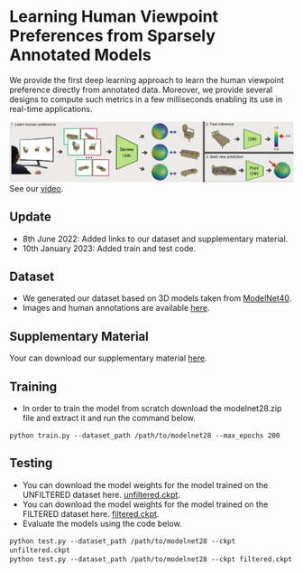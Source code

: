 # Learning Human Viewpoint Preferences from Sparsely Annotated Models
We provide the first deep learning approach to learn the human viewpoint preference directly from annotated data. Moreover, we provide several designs to compute such metrics in a few milliseconds enabling its use in real-time applications.

![](imgs/teaser.jpg)
See our [video](https://cloudstore.uni-ulm.de/s/PKx3doHdbpWZWc6).

## Update
  - 8th June 2022: Added links to our dataset and supplementary material.
  - 10th January 2023: Added train and test code.

## Dataset
  - We generated our dataset based on 3D models taken from [ModelNet40](http://modelnet.cs.princeton.edu/ModelNet40.zip).
  - Images and human annotations are available [here](https://cloudstore.uni-ulm.de/s/Zek4pNR9SBcjtaf/download/modelnet28.zip).

## Supplementary Material
Your can download our supplementary material [here](https://cloudstore.uni-ulm.de/s/tRJMJJpdRKx78gX/download/supplementary_material.pdf).

## Training
- In order to train the model from scratch download the modelnet28.zip file and extract it and run the command below.
```console
python train.py --dataset_path /path/to/modelnet28 --max_epochs 200
```

## Testing
- You can download the model weights for the model trained on the UNFILTERED dataset here. [unfiltered.ckpt](https://cloudstore.uni-ulm.de/s/ixQqiFAC6AMoEKR/download/unfiltered.ckpt).
- You can download the model weights for the model trained on the FILTERED dataset here. [filtered.ckpt](https://cloudstore.uni-ulm.de/s/ogjNTeKQdgBMy62/download/filtered.ckpt).
- Evaluate the models using the code below.
```console
python test.py --dataset_path /path/to/modelnet28 --ckpt unfiltered.ckpt
python test.py --dataset_path /path/to/modelnet28 --ckpt filtered.ckpt
```

